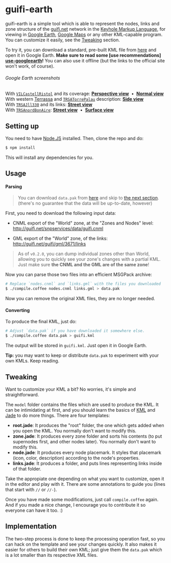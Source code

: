# guifi-earth

guifi-earth is a simple tool which is able to represent the nodes, links and
zone structure of the [guifi.net](http://guifi.net/en) network in the [Keyhole
Markup Language][kml], for viewing in [Google Earth][google-earth], [Google
Maps][google-maps] or any other KML-capable program. You can customize it
easily, see the [Tweaking](#tweaking) section.

To try it, you can download a standard, pre-built KML file from [here][dl-kml]
and open it in Google Earth. **Make sure to read some [use recommendations]
[use-googleearth]!** You can also use it offline (but the links to the official
site won't work, of course).

###### Google Earth screenshots
With [`VILCastellRistol`](http://guifi.net/node/38759) and its coverage:
  [**Perspective view**](http://i.imgur.com/6hNzVkN.jpg)
  &nbsp;•&nbsp;
  [**Normal view**](http://i.imgur.com/LQCVsKv.jpg)  
With western [Terrassa](http://guifi.net/Terrassa) and [`TRSATorrePalau`](http://guifi.net/node/21940) description:
  [**Side view**](http://i.imgur.com/ClDcaqg.jpg)  
With [`TRSAJll330`](http://guifi.net/node/38737) and its links:
  [**Street view**](http://i.imgur.com/Ld1eX8Y.jpg)  
With [`TRSAnordBonAire`](http://guifi.net/node/50109):
  [**Street view**](http://i.imgur.com/ffdrk1k.jpg)
  &nbsp;•&nbsp;
  [**Surface view**](http://i.imgur.com/axf7eLc.jpg)



## Setting up

You need to have [Node.JS][node] installed. Then, clone the repo and do:

```bash
$ npm install
```

This will install any dependencies for you.


## Usage

#### Parsing

> You can download `data.pak` from [here][dl-pak] and skip to [the next
> section](#converting). (there's no guarantee that the data will be
> up-to-date, however)

First, you need to download the following input data:

  - CNML export of the "World" zone, at the "Zones and Nodes" level:
    http://guifi.net/snpservices/data/guifi.cnml
  
  - GML export of the "World" zone, of the links:
    http://guifi.net/guifi/gml/3671/links

> As of `v0.2.0`, you can dump individual zones other than World, allowing
> you to quickly see your zone's changes with a partial KML. Just make
> sure **the CNML and the GML are of the same zone**!

Now you can parse those two files into an efficient MSGPack archive:

```bash
# Replace `nodes.cnml` and `links.gml` with the files you downloaded
$ ./compile.coffee nodes.cnml links.gml > data.pak
```

Now you can remove the original XML files, they are no longer needed.

#### Converting

To produce the final KML, just do:

```bash
# Adjust `data.pak` if you have downloaded it somewhere else.
$ ./compile.coffee data.pak > guifi.kml
```

The output will be stored in `guifi.kml`. Just open it in Google Earth.

**Tip:** you may want to keep or distribute `data.pak` to experiment with
your own KMLs. Keep reading.


## Tweaking

Want to customize your KML a bit? No worries, it's simple and straightforward.

The `model` folder contains the files which are used to produce the KML. It
can be intimidating at first, and you should learn the basics of [KML][kml]
and [Jade][jade] to do more things. There are four templates:

 * **root.jade**: It produces the "root" folder, the one which gets added when
   you open the KML. You normally don't want to modify this.
 * **zone.jade**: It produces every zone folder and sorts his contents (to put
   supernodes first, and other nodes later). You normally don't want to modify
   this.
 * **node.jade**: It produces every node placemark. It styles that placemark
   (icon, color, description) according to the node's properties.
 * **links.jade**: It produces a folder, and puts lines representing links
   inside of that folder.

Take the appropiate one depending on what you want to customize, open it in
the editor and play with it. There are some annotations to guide you (lines
that start with `//` or `//-`).

Once you have made some modifications, just call `compile.coffee` again. And if
you made a nice change, I encourage you to contribute it so everyone can have
it too. :)


## Implementation

The two-step process is done to keep the processing operation fast, so you
can hack on the template and see your changes quickly. It also makes it easier
for others to build their own KML; just give them the `data.pak` which is a lot
smaller than its respective XML files.



[dl-kml]: https://raw.github.com/jmendeth/guifi-earth-builds/master/guifi.kmz "Pre-built, compressed KML file"
[dl-pak]: https://raw.github.com/jmendeth/guifi-earth-builds/master/data.pak.lzma "Compressed data.pak archive"
[use-googleearth]: https://github.com/jmendeth/guifi-earth/wiki/Use-in-Google-Earth "How to use in Google Earth"

[kml]: https://developers.google.com/kml/documentation "KML documentation"
[google-earth]: http://earth.google.com "Google Earth"
[google-maps]:  http://maps.google.com "Google Maps"

[node]: http://nodejs.org "The Node.JS platform"
[xml2js]: https://github.com/Leonidas-from-XIV/node-xml2js "xml2js Node.JS module"
[jade]: http://jade-lang.com "The Jade templating engine"

